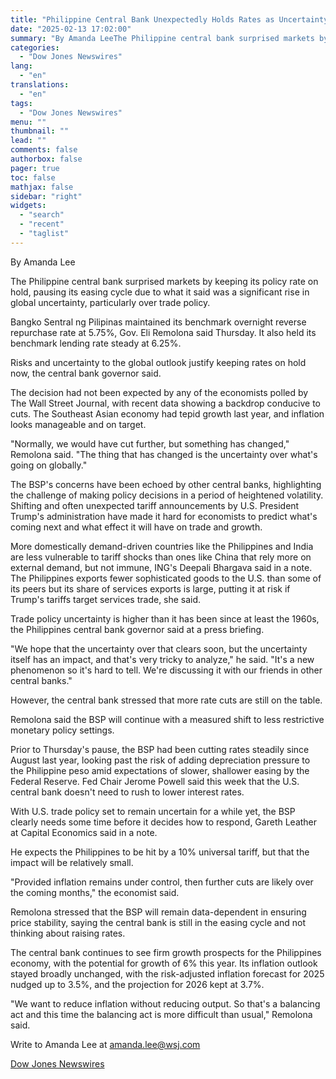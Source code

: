 ```yaml
---
title: "Philippine Central Bank Unexpectedly Holds Rates as Uncertainty Rises — Update"
date: "2025-02-13 17:02:00"
summary: "By Amanda LeeThe Philippine central bank surprised markets by keeping its policy rate on hold, pausing its easing cycle due to what it said was a significant rise in global uncertainty, particularly over trade policy.Bangko Sentral ng Pilipinas maintained its benchmark overnight reverse repurchase rate at 5.75%, Gov. Eli Remolona..."
categories:
  - "Dow Jones Newswires"
lang:
  - "en"
translations:
  - "en"
tags:
  - "Dow Jones Newswires"
menu: ""
thumbnail: ""
lead: ""
comments: false
authorbox: false
pager: true
toc: false
mathjax: false
sidebar: "right"
widgets:
  - "search"
  - "recent"
  - "taglist"
---
```


By Amanda Lee

The Philippine central bank surprised markets by keeping its policy rate on hold, pausing its easing cycle due to what it said was a significant rise in global uncertainty, particularly over trade policy.

Bangko Sentral ng Pilipinas maintained its benchmark overnight reverse repurchase rate at 5.75%, Gov. Eli Remolona said Thursday. It also held its benchmark lending rate steady at 6.25%.

Risks and uncertainty to the global outlook justify keeping rates on hold now, the central bank governor said.

The decision had not been expected by any of the economists polled by The Wall Street Journal, with recent data showing a backdrop conducive to cuts. The Southeast Asian economy had tepid growth last year, and inflation looks manageable and on target.

"Normally, we would have cut further, but something has changed," Remolona said. "The thing that has changed is the uncertainty over what's going on globally."

The BSP's concerns have been echoed by other central banks, highlighting the challenge of making policy decisions in a period of heightened volatility. Shifting and often unexpected tariff announcements by U.S. President Trump's administration have made it hard for economists to predict what's coming next and what effect it will have on trade and growth.

More domestically demand-driven countries like the Philippines and India are less vulnerable to tariff shocks than ones like China that rely more on external demand, but not immune, ING's Deepali Bhargava said in a note. The Philippines exports fewer sophisticated goods to the U.S. than some of its peers but its share of services exports is large, putting it at risk if Trump's tariffs target services trade, she said.

Trade policy uncertainty is higher than it has been since at least the 1960s, the Philippines central bank governor said at a press briefing.

"We hope that the uncertainty over that clears soon, but the uncertainty itself has an impact, and that's very tricky to analyze," he said. "It's a new phenomenon so it's hard to tell. We're discussing it with our friends in other central banks."

However, the central bank stressed that more rate cuts are still on the table.

Remolona said the BSP will continue with a measured shift to less restrictive monetary policy settings.

Prior to Thursday's pause, the BSP had been cutting rates steadily since August last year, looking past the risk of adding depreciation pressure to the Philippine peso amid expectations of slower, shallower easing by the Federal Reserve. Fed Chair Jerome Powell said this week that the U.S. central bank doesn't need to rush to lower interest rates.

With U.S. trade policy set to remain uncertain for a while yet, the BSP clearly needs some time before it decides how to respond, Gareth Leather at Capital Economics said in a note.

He expects the Philippines to be hit by a 10% universal tariff, but that the impact will be relatively small.

"Provided inflation remains under control, then further cuts are likely over the coming months," the economist said.

Remolona stressed that the BSP will remain data-dependent in ensuring price stability, saying the central bank is still in the easing cycle and not thinking about raising rates.

The central bank continues to see firm growth prospects for the Philippines economy, with the potential for growth of 6% this year. Its inflation outlook stayed broadly unchanged, with the risk-adjusted inflation forecast for 2025 nudged up to 3.5%, and the projection for 2026 kept at 3.7%.

"We want to reduce inflation without reducing output. So that's a balancing act and this time the balancing act is more difficult than usual," Remolona said.

Write to Amanda Lee at amanda.lee@wsj.com

[Dow Jones Newswires](https://www.tradingview.com/news/DJN_DN20250213004391:0-philippine-central-bank-unexpectedly-holds-rates-as-uncertainty-rises-update/)
